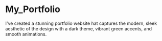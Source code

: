 # My_Portfolio
I've created a stunning portfolio website hat captures the modern, sleek aesthetic of the design with a dark theme, vibrant green accents, and smooth animations.

